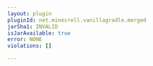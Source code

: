```yaml
---
layout: plugin
pluginId: net.minecrell.vanillagradle.merged
jarSha1: INVALID
isJarAvailable: true
error: NONE
violations: []

---
```


